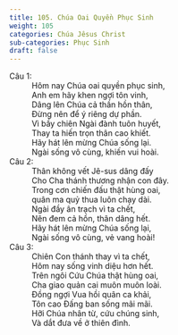 ```yaml
---
title: 105. Chúa Oai Quyền Phục Sinh
weight: 105
categories: Chúa Jêsus Christ
sub-categories: Phục Sinh
draft: false
---
```

<dl><dt>Câu 1:</dt><dd data-verse="1">Hôm nay Chúa oai quyền phục sinh, <br/>Anh em hãy khen ngợi tôn vinh, <br/>Dâng lên Chúa cả thần hồn thân, <br/>Đừng nên để ý riêng dự phần. <br/>Vì bầy chiên Ngài đành tuôn huyết, <br/>Thay ta hiến trọn thân cao khiết. <br/>Hãy hát lên mừng Chúa sống lại. <br/>Ngài sống vô cùng, khiến vui hoài. </dd><dt>Câu 2:</dt><dd data-verse="2">Thân không vết Jê-sus dâng đấy <br/>Cho Cha thánh thương nhận con đây. <br/>Trong cơn chiến đấu thật hùng oai, <br/>quân ma quỷ thua luôn chạy dài. <br/>Ngài đầy ân trạch vì ta chết, <br/>Nên đem cả hồn, thân dâng hết. <br/>Hãy hát lên mừng Chúa sống lại, <br/>Ngài sống vô cùng, vẻ vang hoài! </dd><dt>Câu 3:</dt><dd data-verse="3">Chiên Con thánh thay vì ta chết, <br/>Hôm nay sống vinh diệu hơn hết. <br/>Trên ngôi Cứu Chúa thật hùng oai, <br/>Cha giao quản cai muôn muôn loài. <br/>Đồng ngợi Vua hồi quân ca khải, <br/>Tôn cao Đấng ban sống mãi mãi. <br/>Hỡi Chúa nhân từ, cứu chúng sinh, <br/>Và dắt đưa về ở thiên đình. </dd></dl>